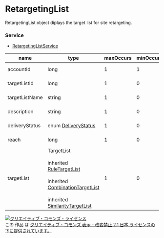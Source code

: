 # RetargetingList
RetargetingList object diplays the target list for site retargeting.
### Service
+ [RetargetingListService](../services/RetargetingListService.md)

| name | type | maxOccurs | minOccurs | response | add | set | remove | description | 
|---|---|---|---|---|---|---|---|---|
| accountId| long| 1| 1| ○| Requirement| Requirement <br>NonUpdatable| Requirement <br>NonUpdatable| Account ID |
| targetListId| long| 1| 0| ○| Ignore| Requirement <br>NonUpdatable| Requirement <br>NonUpdatable| Target List ID |
| targetListName| string| 1| 0| ○| Requirement| Optional<br>Updatable| Ignore| Target List Name |
| description| string| 1| 0| ○| Optional| Optional<br>Updatable| Ignore| Target List Description |
| deliveryStatus| enum <a href="./DeliveryStatus.md">DeliveryStatus</a>| 1| 0| ○| Ignore| Ignore| Ignore| Delivery Status |
| reach| long| 1| 0| ○| Ignore| Ignore| Ignore| Number of Reach |
| targetList| TargetList<br><br> inherited <a href="./RuleTargetList.md">RuleTargetList</a><br><br> inherited <a href="./CombinationTargetList.md">CombinationTargetList</a><br><br> inherited <a href="./SimilarityTargetList.md">SimilarityTargetList</a>| 1| 0| ○| Requirement| Optional<br>Updatable| Ignore| Target List Setting |
<a rel="license" href="http://creativecommons.org/licenses/by-nd/2.1/jp/"><img alt="クリエイティブ・コモンズ・ライセンス" style="border-width:0" src="https://i.creativecommons.org/l/by-nd/2.1/jp/88x31.png" /></a><br />この 作品 は <a rel="license" href="http://creativecommons.org/licenses/by-nd/2.1/jp/">クリエイティブ・コモンズ 表示 - 改変禁止 2.1 日本 ライセンスの下に提供されています。</a>
